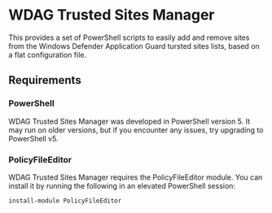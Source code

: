 # WDAG Trusted Sites Manager
This provides a set of PowerShell scripts to easily add and remove sites from
the Windows Defender Application Guard tursted sites lists, based on a flat
configuration file.

## Requirements
### PowerShell
WDAG Trusted Sites Manager was developed in PowerShell version 5. It may run on
older versions, but if you encounter any issues, try upgrading to PowerShell v5.

### PolicyFileEditor
WDAG Trusted Sites Manager requires the PolicyFileEditor module. You can install
it by running the following in an elevated PowerShell session:

    install-module PolicyFileEditor
